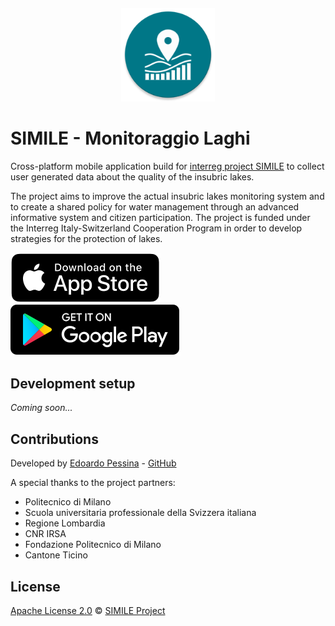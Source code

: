 <h4 align="center">
<img src="https://raw.githubusercontent.com/interreg-simile/simile-app/main/media/logo.png?token=AFTO3XPKKZVC3RQXZ7VIWIK76XDLM" width="150" alt="SIMILE">
</h4>

# SIMILE - Monitoraggio Laghi

Cross-platform mobile application build for
[interreg project SIMILE](https://progetti.interreg-italiasvizzera.eu/it/b/78/sistemainformativoperilmonitoraggiointegratodeilaghiinsubriciedeiloroe)
to collect user generated data about the quality of the insubric lakes.

The project aims to improve the actual insubric lakes monitoring system and to create a shared policy for water management
through an advanced informative system and citizen participation. The project is funded under the Interreg Italy-Switzerland Cooperation
Program in order to develop strategies for the protection of lakes.

[![Get it on App Store](https://raw.githubusercontent.com/interreg-simile/simile-app/main/media/download_on_the_app_store_badge.svg)]()
[![Get it on Google Play](https://raw.githubusercontent.com/interreg-simile/simile-app/main/media/download_on_the_play_store_badge.svg)](https://play.google.com/store/apps/details?id=com.polimi.simile&hl=it)


## Development setup

*Coming soon...*


## Contributions

Developed by [Edoardo Pessina](mailto:edoardopessina.priv@gmail.com) - [GitHub](https://github.com/epessina)

A special thanks to the project partners:

- Politecnico di Milano
- Scuola universitaria professionale della Svizzera italiana
- Regione Lombardia
- CNR IRSA
- Fondazione Politecnico di Milano
- Cantone Ticino


## License
[Apache License 2.0](https://choosealicense.com/licenses/apache-2.0/) © [SIMILE Project](mailto:interreg-simile@polimi.it)
